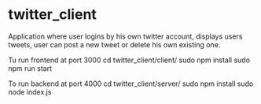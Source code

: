 # twitter_client
Application where user logins by his own twitter account, displays users tweets, user can post a new tweet or delete his own existing one.

Tu run frontend at port 3000
cd twitter_client/client/
sudo npm install
sudo npm run start

To run backend at port 4000
cd twitter_client/server/
sudo npm install
sudo node index.js
